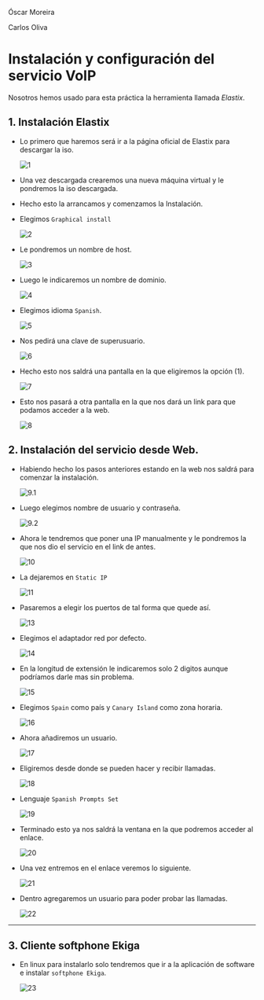 Óscar Moreira

Carlos Oliva

# Instalación y configuración del servicio VoIP

Nosotros hemos usado para esta práctica la herramienta llamada *Elastix*.

## 1. Instalación Elastix

- Lo primero que haremos será ir a la página oficial de Elastix para descargar la iso.

  ![1](./img/1.png)

- Una vez descargada crearemos una nueva máquina virtual y le pondremos la iso descargada.

- Hecho esto la arrancamos y comenzamos la Instalación.

- Elegimos `Graphical install`

  ![2](./img/2.png)

- Le pondremos un nombre de host.

  ![3](./img/3.png)

- Luego le indicaremos un nombre de dominio.

  ![4](./img/4.png)

- Elegimos idioma `Spanish`.

  ![5](./img/5.png)

- Nos pedirá una clave de superusuario.

  ![6](./img/6.png)

- Hecho esto nos saldrá una pantalla en la que eligiremos la opción (1).

  ![7](./img/7.png)

- Esto nos pasará a otra pantalla en la que nos dará un link para que podamos acceder a la web.

  ![8](./img/8.png)

## 2. Instalación del servicio desde Web.

- Habiendo hecho los pasos anteriores estando en la web nos saldrá para comenzar la instalación.

  ![9.1](./img/9.1.png)

- Luego elegimos nombre de usuario y contraseña.

  ![9.2](./img/9.2.png)

- Ahora le tendremos que poner una IP manualmente y le pondremos la que nos dio el servicio en el link de antes.

  ![10](./img/10.png)

- La dejaremos en `Static IP`

  ![11](./img/11.png)

- Pasaremos a elegir los puertos de tal forma que quede así.

  ![13](./img/13.png)

- Elegimos el adaptador red por defecto.

  ![14](./img/14.png)

- En la longitud de extensión le indicaremos solo 2 digitos aunque podríamos darle mas sin problema.

  ![15](./img/15.png)

- Elegimos `Spain` como país y `Canary Island` como zona horaria.

  ![16](./img/16.png)

- Ahora añadiremos un usuario.

  ![17](./img/17.png)

- Eligiremos desde donde se pueden hacer y recibir llamadas.

  ![18](./img/18.png)

- Lenguaje `Spanish Prompts Set`

  ![19](./img/19.png)

- Terminado esto ya nos saldrá la ventana en la que podremos acceder al enlace.

  ![20](./img/20.png)

- Una vez entremos en el enlace veremos lo siguiente.

  ![21](./img/21.png)

- Dentro agregaremos un usuario para poder probar las llamadas.

  ![22](./img/22.png)

___

## 3. Cliente softphone Ekiga

- En linux para instalarlo solo tendremos que ir a la aplicación de software e instalar `softphone Ekiga`.

  ![23](./img/23.png)

